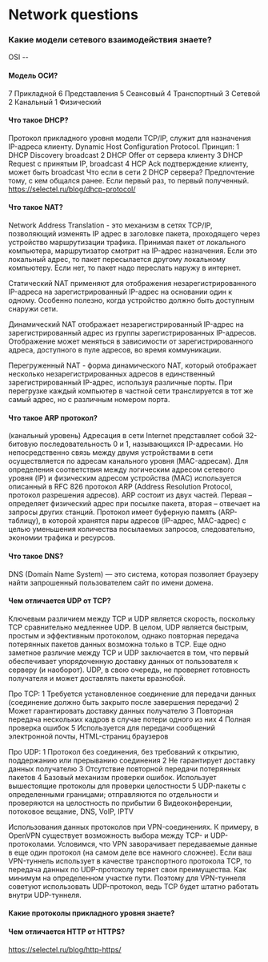 # Network questions

### Какие модели сетевого взаимодействия знаете?
OSI -- 

#### Модель ОСИ?
7 Прикладной
6 Представления
5 Сеансовый
4 Транспортный
3 Сетевой
2 Канальный
1 Физический

#### Что такое DHCP?
Протокол прикладного уровня модели TCP/IP, служит для назначения IP-адреса клиенту. Dynamic Host Configuration Protocol.
Принцип:
1 DHCP Discovery broadcast
2 DHCP Offer от сервера клиенту
3 DHCP Request с принятым IP, broadcast
4 HCP Ack подтверждение клиенту, может быть broadcast
Что если в сети 2 DHCP сервера?
Предпочтение тому, с кем общался ранее. Если первый раз, то первый полученный.
https://selectel.ru/blog/dhcp-protocol/

#### Что такое NAT?
Network Address Translation - это механизм в сетях TCP/IP, позволяющий изменять IP адрес в заголовке пакета, проходящего через устройство маршрутизации трафика.
Принимая пакет от локального компьютера, маршрутизатор смотрит на IP-адрес назначения. Если это локальный адрес, то пакет пересылается другому локальному компьютеру. Если нет, то пакет надо переслать наружу в интернет.

Статический NAT применяют для отображения незарегистрированного IP-адреса на зарегистрированный IP-адрес на основании один к одному. Особенно полезно, когда устройство должно быть доступным снаружи сети.

Динамический NAT отображает незарегистрированный IP-адрес на зарегистрированный адрес из группы зарегистрированных IP-адресов. Отображение может меняться в зависимости от зарегистрированного адреса, доступного в пуле адресов, во время коммуникации.

Перегруженный NAT - форма динамического NAT, который отображает несколько незарегистрированных адресов в единственный зарегистрированный IP-адрес, используя различные порты. При перегрузке каждый компьютер в частной сети транслируется в тот же самый адрес, но с различным номером порта.

#### Что такое ARP протокол?
(канальный уровень) Адресация в сети Internet представляет собой 32-битовую последовательность 0 и 1, называющихся IP-адресами. Но непосредственно связь между двумя устройствами в сети осуществляется по адресам канального уровня (MAC-адресам). Для определения соответствия между логическим адресом сетевого уровня (IP) и физическим адресом устройства (MAC) используется описанный в RFC 826 протокол ARP (Address Resolution Protocol, протокол разрешения адресов).
ARP состоит из двух частей. Первая – определяет физический адрес при посылке пакета, вторая – отвечает на запросы других станций.
Протокол имеет буферную память (ARP-таблицу), в которой хранятся пары адресов (IP-адрес, MAC-адрес) с целью уменьшения количества посылаемых запросов, следовательно, экономии трафика и ресурсов.


#### Что такое DNS?
DNS (Domain Name System) ― это система, которая позволяет браузеру найти запрошенный пользователем сайт по имени домена.

#### Чем отличается UDP от TCP?
Ключевым различием между TCP и UDP является скорость, поскольку TCP сравнительно медленнее UDP. В целом, UDP является быстрым, простым и эффективным протоколом, однако повторная передача потерянных пакетов данных возможна только в TCP. 
Еще одно заметное различие между TCP и UDP заключается в том, что первый обеспечивает упорядоченную доставку данных от пользователя к серверу (и наоборот). UDP, в свою очередь, не проверяет готовность получателя и может доставлять пакеты вразнобой.

Про TCP:
1 Требуется установленное соединение для передачи данных (соединение должно быть закрыто после завершения передачи)
2 Может гарантировать доставку данных получателю
3 Повторная передача нескольких кадров в случае потери одного из них
4 Полная проверка ошибок
5 Используется для передачи сообщений электронной почты, HTML-страниц браузеров

Про UDP:
1 Протокол без соединения, без требований к открытию, поддержанию или прерыванию соединения
2 Не гарантирует доставку данных получателю
3 Отсутствие повторной передачи потерянных пакетов
4 Базовый механизм проверки ошибок. Использует вышестоящие протоколы для проверки целостности
5 UDP-пакеты с определенными границами; отправляются по отдельности и проверяются на целостность по прибытии
6 Видеоконференции, потоковое вещание, DNS, VoIP, IPTV

Использования данных протоколов при VPN-соединениях. К примеру, в OpenVPN существует возможность выбора между TCP- и UDP-протоколами. Условимся, что VPN заворачивает передаваемые данные в еще один протокол (на самом деле все намного сложнее). Если ваш VPN-туннель использует в качестве транспортного протокола TCP, то передача данных по UDP-протоколу теряет свои преимущества. Как минимум на определенном участке пути. Поэтому для VPN-туннеля советуют использовать UDP-протокол, ведь TCP будет штатно работать внутри UDP-туннеля.

#### Какие протоколы прикладного уровня знаете?
#### Чем отличается HTTP от HTTPS?
https://selectel.ru/blog/http-https/
